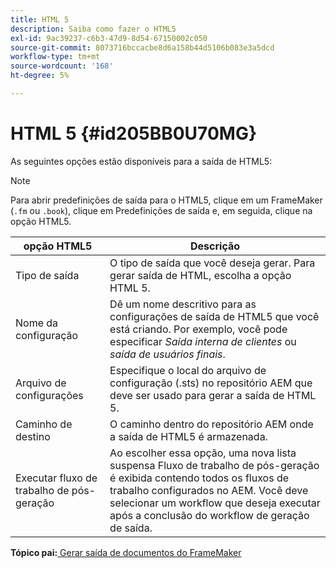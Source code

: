 ```yaml
---
title: HTML 5
description: Saiba como fazer o HTML5
exl-id: 9ac39237-c6b3-47d9-8d54-67150002c050
source-git-commit: 8073716bccacbe8d6a158b44d5106b083e3a5dcd
workflow-type: tm+mt
source-wordcount: '168'
ht-degree: 5%

---
```


# HTML 5 {#id205BB0U70MG}

As seguintes opções estão disponíveis para a saída de HTML5:

>[!NOTE]
>
> Para abrir predefinições de saída para o HTML5, clique em um FrameMaker \(`.fm` ou `.book`\), clique em Predefinições de saída e, em seguida, clique na opção HTML5.

| opção HTML5 | Descrição |
|------------|-----------|
| Tipo de saída | O tipo de saída que você deseja gerar. Para gerar saída de HTML, escolha a opção HTML 5. |
| Nome da configuração | Dê um nome descritivo para as configurações de saída de HTML5 que você está criando. Por exemplo, você pode especificar *Saída interna de clientes* ou *saída de usuários finais*. |
| Arquivo de configurações | Especifique o local do arquivo de configuração \(.sts\) no repositório AEM que deve ser usado para gerar a saída de HTML 5. |
| Caminho de destino | O caminho dentro do repositório AEM onde a saída de HTML5 é armazenada. |
| Executar fluxo de trabalho de pós-geração | Ao escolher essa opção, uma nova lista suspensa Fluxo de trabalho de pós-geração é exibida contendo todos os fluxos de trabalho configurados no AEM. Você deve selecionar um workflow que deseja executar após a conclusão do workflow de geração de saída. |

**Tópico pai:**[ Gerar saída de documentos do FrameMaker](fm-output-generatation.md)

